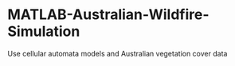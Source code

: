 # MATLAB-Australian-Wildfire-Simulation
 Use cellular automata models and Australian vegetation cover data

